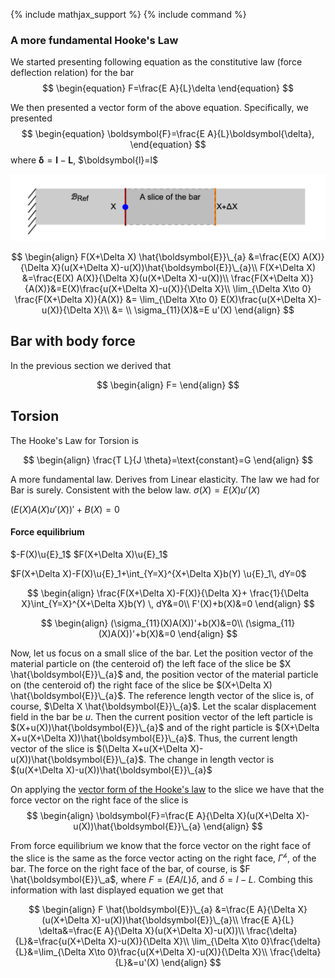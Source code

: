 {% include mathjax_support %}
{% include command %}

### A more fundamental Hooke's Law

We started presenting following equation as the constitutive law (force deflection relation) for the bar
$$
\begin{equation}
F=\frac{E A}{L}\delta
\end{equation}
$$

We then presented a vector form of the above equation. Specifically, we presented
$$
\begin{equation}
\boldsymbol{F}=\frac{E A}{L}\boldsymbol{\delta},
\end{equation}
$$
where $\boldsymbol{\delta}=\boldsymbol{l}-\boldsymbol{L}$, $\boldsymbol{l}=l\$


![](2021-09-21-16-29-16.png)


$$
\begin{align}
F(X+\Delta X) \hat{\boldsymbol{E}}\_{a} &=\frac{E(X) A(X)}{\Delta X}(u(X+\Delta X)-u(X))\hat{\boldsymbol{E}}\_{a}\\
F(X+\Delta X) &=\frac{E(X) A(X)}{\Delta X}(u(X+\Delta X)-u(X))\\
 \frac{F(X+\Delta X)}{A(X)}&=E(X)\frac{u(X+\Delta X)-u(X)}{\Delta X}\\
 \lim_{\Delta X\to 0}
 \frac{F(X+\Delta X)}{A(X)} &=
 \lim_{\Delta X\to 0}
 E(X)\frac{u(X+\Delta X)-u(X)}{\Delta X}\\
 &=
 \\
\sigma_{11}(X)&=E u'(X)
\end{align}
$$




## Bar with body force

In the previous section we derived that 

$$
\begin{align}
F=
\end{align}
$$


## Torsion

The Hooke's Law for Torsion is 

$$
\begin{align}
\frac{T L}{J \theta}=\text{constant}=G
\end{align}
$$

<!-- 
HK_DONE: Need to explain what it means to say plane sections remain plane. Done in class. 

HK_DONE: Need to present the vector form of the Hook'e law.

Consider the following surface 
$$
\begin{equation}
\{X_2\hat{\boldsymbol{E}}_2+\}
\end{equation}
$$   -->
A more fundamental law. Derives from Linear elasticity. The law we had for Bar is surely. Consistent with the below law. 
$\sigma (X)= E(X)u'(X)$


$(E(X)A(X)u'(X))'+B(X)=0$

#### Force equilibrium

$-F(X)\u{E}_1$
$F(X+\Delta X)\u{E}_1$

$F(X+\Delta X)-F(X)\u{E}_1+\int_{Y=X}^{X+\Delta X}b(Y) \u{E}_1\, dY=0$

$$
\begin{align}
\frac{F(X+\Delta X)-F(X)}{\Delta X}+
\frac{1}{\Delta X}\int_{Y=X}^{X+\Delta X}b(Y) \, dY&=0\\
F'(X)+b(X)&=0
\end{align}
$$

$$
\begin{align}
(\sigma_{11}(X)A(X))'+b(X)&=0\\
(\sigma_{11}(X)A(X))'+b(X)&=0
\end{align}
$$



Now, let us focus on a small slice of the bar. Let the position vector of the material particle on (the centeroid of) the left face of the slice be $X \hat{\boldsymbol{E}}\_{a}$ and, the position vector of the material particle on (the centeroid of) the right face of the slice be  $(X+\Delta X) \hat{\boldsymbol{E}}\_{a}$. The reference length vector of the slice is, of course, $\Delta X \hat{\boldsymbol{E}}\_{a}$. Let the scalar displacement field in the bar be   $u$. Then the current position vector of the left particle is $(X+u(X))\hat{\boldsymbol{E}}\_{a}$ and of the right particle is $(X+\Delta X+u(X+\Delta X))\hat{\boldsymbol{E}}\_{a}$. Thus, the current length vector of the slice is $(\Delta X+u(X+\Delta X)-u(X))\hat{\boldsymbol{E}}\_{a}$. The change in length vector is $(u(X+\Delta X)-u(X))\hat{\boldsymbol{E}}\_{a}$

On applying the [vector form of the Hooke's law](VectorFormHookesLaw.md) to the slice we have that the force vector on the right face of the slice is
$$
\begin{align}
\boldsymbol{F}=\frac{E A}{\Delta X}(u(X+\Delta X)-u(X))\hat{\boldsymbol{E}}\_{a}
\end{align}
$$ 

From force equilibrium we know that the force vector on the right face of the slice is the same as the force vector acting on the right face, $\Gamma^{\mathscr{h}}$, of the bar. The force on the right face of the bar, of course, is $F \hat{\boldsymbol{E}}\_a$, where $F= (E A/L) \delta$, and $\delta = l-L$. Combing this information with last displayed equation we get that

$$
\begin{align}
F \hat{\boldsymbol{E}}\_{a} &=\frac{E A}{\Delta X}(u(X+\Delta X)-u(X))\hat{\boldsymbol{E}}\_{a}\\
\frac{E A}{L} \delta&=\frac{E A}{\Delta X}(u(X+\Delta X)-u(X))\\
 \frac{\delta}{L}&=\frac{u(X+\Delta X)-u(X)}{\Delta X}\\
 \lim_{\Delta X\to 0}\frac{\delta}{L}&=\lim_{\Delta X\to 0}\frac{u(X+\Delta X)-u(X)}{\Delta X}\\
 \frac{\delta}{L}&=u'(X)
\end{align}
$$
